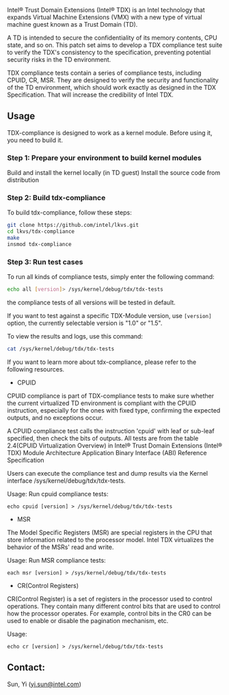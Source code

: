 Intel® Trust Domain Extensions (Intel® TDX) is an Intel technology that
expands Virtual Machine Extensions (VMX) with a new type of virtual
machine guest known as a Trust Domain (TD).

A TD is intended to secure the confidentiality of its memory contents,
CPU state, and so on. This patch set aims to develop a TDX compliance
test suite to verify the TDX's consistency to the specification,
preventing potential security risks in the TD environment.

TDX compliance tests contain a series of compliance tests, including
CPUID, CR, MSR. They are designed to verify the security and
functionality of the TD environment, which should work exactly as
designed in the TDX Specification. That will increase the credibility
of Intel TDX.

## Usage
TDX-compliance is designed to work as a kernel module. Before using it,
you need to build it.

### Step 1: Prepare your environment to build kernel modules
Build and install the kernel locally (in TD guest)
Install the source code from distribution

### Step 2: Build tdx-compliance
To build tdx-compliance, follow these steps:

```bash
git clone https://github.com/intel/lkvs.git
cd lkvs/tdx-compliance
make
insmod tdx-compliance
```
### Step 3: Run test cases
To run all kinds of compliance tests, simply enter the following command:

```bash
echo all [version]> /sys/kernel/debug/tdx/tdx-tests
```
the compliance tests of all versions will be tested in default.

If you want to test against a specific TDX-Module version, use `[version]` option, the currently selectable version is "1.0" or "1.5".

To view the results and logs, use this command:
```bash
cat /sys/kernel/debug/tdx/tdx-tests
```
If you want to learn more about tdx-compliance, please refer to the
following resources.

* CPUID

CPUID compliance is part of TDX-compliance tests to make sure whether
the current virtualized TD environment is compliant with the CPUID
instruction, especially for the ones with fixed type, confirming the
expected outputs, and no exceptions occur.

A CPUID compliance test calls the instruction 'cpuid' with leaf or
sub-leaf specified, then check the bits of outputs. All tests are
from the table 2.4(CPUID Virtualization Overview) in Intel® Trust
Domain Extensions (Intel® TDX) Module Architecture Application
Binary Interface (ABI) Reference Specification

Users can execute the compliance test and dump results via the Kernel
interface /sys/kernel/debug/tdx/tdx-tests.

Usage:
Run cpuid compliance tests:
```
echo cpuid [version] > /sys/kernel/debug/tdx/tdx-tests
```

* MSR

The Model Specific Registers (MSR) are special registers in the CPU that
store information related to the processor model. Intel TDX virtualizes
the behavior of the MSRs' read and write.

Usage:
Run MSR compliance tests:
```
each msr [version] > /sys/kernel/debug/tdx/tdx-tests
```

* CR(Control Registers)

CR(Control Register) is a set of registers in the processor used to control
operations. They contain many different control bits that are used to
control how the processor operates. For example, control bits in the CR0
can be used to enable or disable the pagination mechanism, etc.

Usage:
```
echo cr [version] > /sys/kernel/debug/tdx/tdx-tests
```

## Contact:
Sun, Yi (yi.sun@intel.com)

